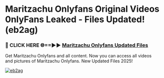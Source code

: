 # Maritzachu Onlyfans Original Videos 0nlyFans Leaked - Files Updated! (eb2ag)

<h3>🔴 CLICK HERE 🌐==►► <a href="https://tinyurl.com/ehrbuxhb" rel="nofollow">Maritzachu Onlyfans Updated Files</a></h3>

Get Maritzachu Onlyfans and all content. Now you can access all videos and pictures of Maritzachu Onlyfans. New Updated Files 2025!

[![eb2ag](https://i.imgur.com/lVYEuWS.gif)](https://tinyurl.com/ehrbuxhb)

